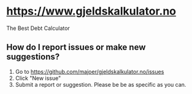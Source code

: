 # https://www.gjeldskalkulator.no

The Best Debt Calculator

## How do I report issues or make new suggestions?

1. Go to https://github.com/majoer/gjeldskalkulator.no/issues
2. Click "New issue"
2. Submit a report or suggestion. Please be be as specific as you can.
